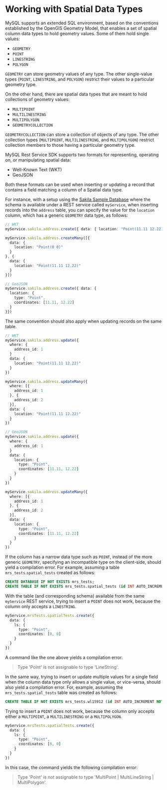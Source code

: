 <!-- Copyright (c) 2023, 2024, Oracle and/or its affiliates.

This program is free software; you can redistribute it and/or modify
it under the terms of the GNU General Public License, version 2.0,
as published by the Free Software Foundation.

This program is designed to work with certain software (including
but not limited to OpenSSL) that is licensed under separate terms, as
designated in a particular file or component or in included license
documentation.  The authors of MySQL hereby grant you an additional
permission to link the program and your derivative works with the
separately licensed software that they have either included with
the program or referenced in the documentation.

This program is distributed in the hope that it will be useful,  but
WITHOUT ANY WARRANTY; without even the implied warranty of
MERCHANTABILITY or FITNESS FOR A PARTICULAR PURPOSE.  See
the GNU General Public License, version 2.0, for more details.

You should have received a copy of the GNU General Public License
along with this program; if not, write to the Free Software Foundation, Inc.,
51 Franklin St, Fifth Floor, Boston, MA 02110-1301 USA -->

# Working with Spatial Data Types

MySQL supports an extended SQL environment, based on the conventions established by the OpenGIS Geometry Model, that enables a set of spatial column data types to hold geometry values. Some of them hold single values:

- `GEOMETRY`
- `POINT`
- `LINESTRING`
- `POLYGON`

`GEOMETRY` can store geometry values of any type. The other single-value types (`POINT`, `LINESTRING`, and `POLYGON`) restrict their values to a particular geometry type.

On the other hand, there are spatial data types that are meant to hold collections of geometry values:

- `MULTIPOINT`
- `MULTILINESTRING`
- `MULTIPOLYGON`
- `GEOMETRYCOLLECTION`

`GEOMETRYCOLLECTION` can store a collection of objects of any type. The other collection types (`MULTIPOINT`, `MULTILINESTRING`, and `MULTIPOLYGON`) restrict collection members to those having a particular geometry type.

MySQL Rest Service SDK supports two formats for representing, operating on, or manipulating spatial data:

- Well-Known Text (WKT)
- GeoJSON

Both these formats can be used when inserting or updating a record that contains a field matching a column of a Spatial data type.

For instance, with a setup using the [Sakila Sample Database](https://dev.mysql.com/doc/sakila/en/) where the schema is available under a REST service called `myService`, when inserting records into the `address` table, you can specify the value for the `location` column, which has a generic `GEOMETRY` data type, as follows:

```TypeScript
// WKT
myService.sakila.address.create({ data: { location: "Point(11.11 12.22)" }})

myService.sakila.address.createMany([{
  data: {
    location: "Point(0 0)"
  }
}, {
  data: {
    location: "Point(11.11 12.22)"
  }
}])

// GeoJSON
myService.sakila.address.create({ data: {
  location: {
    type: "Point",
    coordinates: [11.11, 12.22]
  }
}})
```

The same convention should also apply when updating records on the same table.

```TypeScript
// WKT
myService.sakila.address.update({
  where: {
    address_id: 1
  }
  data: {
    location: "Point(11.11 12.22)"
  }
})

myService.sakila.address.updateMany({
  where: [{
    address_id: 1
  }, {
    address_id: 2
  }],
  data: {
    location: "Point(11.11 12.22)"
  }
})

// GeoJSON
myService.sakila.address.update({
  where: {
    address_id: 1
  }
  data: {
    location: {
      type: "Point",
      coordinates: [11.11, 12.22]
    }
  }
})

myService.sakila.address.updateMany({
  where: [{
    address_id: 1
  }, {
    address_id: 2
  }],
  data: {
    location: {
      type: "Point",
      coordinates: [11.11, 12.22]
    }
  }
})
```

If the column has a narrow data type such as `POINT`, instead of the more generic `GEOMETRY`, specifying an incompatible type on the client-side, should yield a compilation error. For example, assuming a table `mrs_tests`.`spatial_tests` created as follows:

```sql
CREATE DATABASE IF NOT EXISTS mrs_tests;
CREATE TABLE IF NOT EXISTS mrs_tests.spatial_tests (id INT AUTO_INCREMENT NOT NULL, ls LINESTRING, PRIMARY KEY (id));
```

With the table (and corresponding schema) available from the same `myService` REST service, trying to insert a `POINT` does not work, because the column only accepts a `LINESTRING`.

```TypeScript
myService.mrsTests.spatialTests.create({
  data: {
    ls: {
      type: "Point",
      coordinates: [0, 0]
    }
  }
})
```

A command like the one above yields a compilation error.

> Type 'Point' is not assignable to type 'LineString'.

In the same way, trying to insert or update multiple values for a single field when the column data type only allows a single value, or vice-versa, should also yield a compilation error. For, example, assuming the `mrs_tests.spatial_tests` table was created as follows:

```sql
CREATE TABLE IF NOT EXISTS mrs_tests.wl15912 (id INT AUTO_INCREMENT NOT NULL, ls GEOMETRYCOLLECTION, PRIMARY KEY (id));
```

Trying to insert a `POINT` does not work, because the column only accepts either a `MULTIPOINT`, a `MULTILINESTRING` or a `MULTIPOLYGON`.

```TypeScript
myService.mrsTests.spatialTests.create({
  data: {
    ls: {
      type: "Point",
      coordinates: [0, 0]
    }
  }
})
```

In this case, the command yields the following compilation error:

> Type 'Point' is not assignable to type 'MultiPoint | MultiLineString | MultiPolygon'.
